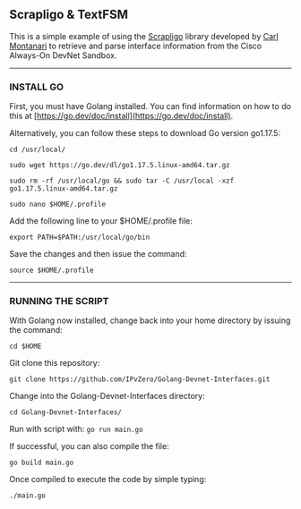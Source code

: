 ## Scrapligo & TextFSM
This is a simple example of using the [Scrapligo](https://github.com/scrapli/scrapligo) library developed by [Carl Montanari](https://github.com/carlmontanari/) to retrieve and parse interface information from the Cisco Always-On DevNet Sandbox.

***

### INSTALL GO
First, you must have Golang installed. You can find information on how to do this at [https://go.dev/doc/install](https://go.dev/doc/install).

Alternatively, you can follow these steps to download Go version go1.17.5:

```
cd /usr/local/

sudo wget https://go.dev/dl/go1.17.5.linux-amd64.tar.gz

sudo rm -rf /usr/local/go && sudo tar -C /usr/local -xzf go1.17.5.linux-amd64.tar.gz

sudo nano $HOME/.profile
```

Add the following line to your $HOME/.profile file:

```export PATH=$PATH:/usr/local/go/bin```

Save the changes and then issue the command:

```source $HOME/.profile```

***


### RUNNING THE SCRIPT
With Golang now installed, change back into your home directory by issuing the command:

```cd $HOME```

Git clone this repository:

```git clone https://github.com/IPvZero/Golang-Devnet-Interfaces.git```

Change into the Golang-Devnet-Interfaces directory:

```cd Golang-Devnet-Interfaces/```

Run with script with:
```go run main.go```

If successful, you can also compile the file:

```go build main.go```

Once compiled to execute the code by simple typing:

```./main.go```


